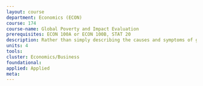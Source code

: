 ```yaml
---
layout: course 
department: Economics (ECON)
course: 174
course-name: Global Poverty and Impact Evaluation
prerequisites: ECON 100A or ECON 100B, STAT 20
description: Rather than simply describing the causes and symptoms of global poverty, this course will explore the variety of tools available for rigorously measuring the impact of development programs. Through weekly case studies of field research, the course will cover impact evaluation theory and methods. The course will culminate with a final project in which each student will design an impact evaluation of a policy or intervention.
units: 4
tools: 
cluster: Economics/Business
foundational: 
applied: Applied
meta: 
---
```

